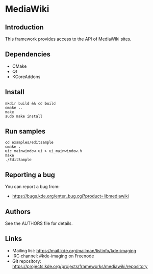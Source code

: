# MediaWiki

## Introduction

This framework provides access to the API of MediaWiki sites.

## Dependencies

* CMake
* Qt
* KCoreAddons

## Install

    mkdir build && cd build
    cmake ..
    make
    sudo make install

## Run samples

    cd examples/editsample
    cmake .
    uic mainwindow.ui > ui_mainwindow.h
    make
    ./EditSample

## Reporting a bug

You can report a bug from:

- https://bugs.kde.org/enter_bug.cgi?product=libmediawiki

## Authors

See the AUTHORS file for details.

## Links

- Mailing list: <https://mail.kde.org/mailman/listinfo/kde-imaging>
- IRC channel: #kde-imaging on Freenode
- Git repository: <https://projects.kde.org/projects/frameworks/mediawiki/repository>
